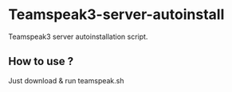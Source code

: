 # Teamspeak3-server-autoinstall
Teamspeak3 server autoinstallation script.
## How to use ?

Just download & run teamspeak.sh

